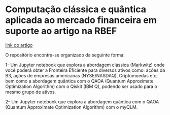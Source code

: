 # Computação clássica e quântica aplicada ao mercado financeira em suporte ao artigo na RBEF

<a href="https://www.dualq.tech/wp-content/uploads/2021/11/artigoDualQ_quantum_finance_RevBraEnsFis.pdf">link do artigo</a>

O repositório encontra-se organizado da seguinte forma: 

1- Um Jupyter notebook que explora a abordagem clássica (Markwitz) onde você poderá obter a Fronteira Eficiente para diversos ativos como: ações da B3, ações de empresas americanas (NYSE/NASDAQ), Criptomoedas etc; bem como a abordagem quântica com o QAOA (Quantum Approximate Optimization Algorithm) com o Qiskit (IBM Q), podendo ser usado para o mesmo grupo de ativos.

2- Um Jupyter notebook que explora a abordagem quântica com o QAOA (Quantum Approximate Optimization Algorithm) com o myQLM.
